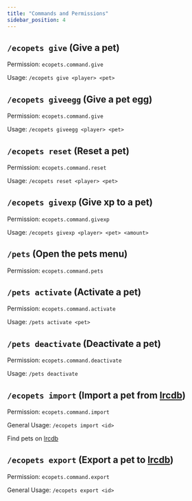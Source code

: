 ```yaml
---
title: "Commands and Permissions"
sidebar_position: 4
---
```


## `/ecopets give` (Give a pet)
Permission: `ecopets.command.give`

Usage: `/ecopets give <player> <pet>`

## `/ecopets giveegg` (Give a pet egg)
Permission: `ecopets.command.give`

Usage: `/ecopets giveegg <player> <pet>`

## `/ecopets reset` (Reset a pet)
Permission: `ecopets.command.reset`

Usage: `/ecopets reset <player> <pet>`

## `/ecopets givexp` (Give xp to a pet)
Permission: `ecopets.command.givexp`

Usage: `/ecopets givexp <player> <pet> <amount>`

## `/pets` (Open the pets menu)
Permission: `ecopets.command.pets`

## `/pets activate` (Activate a pet)
Permission: `ecopets.command.activate`

Usage: `/pets activate <pet>`

## `/pets deactivate` (Deactivate a pet)
Permission: `ecopets.command.deactivate`

Usage: `/pets deactivate`

## `/ecopets import` (Import a pet from [lrcdb](https://lrcdb.auxilor.io/))
Permission: `ecopets.command.import`

General Usage: `/ecopets import <id>`

Find pets on [lrcdb](https://lrcdb.auxilor.io/)

## `/ecopets export` (Export a pet to [lrcdb](https://lrcdb.auxilor.io/))
Permission: `ecopets.command.export`

General Usage: `/ecopets export <id>`